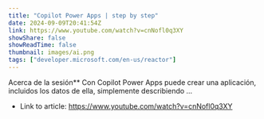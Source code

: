 ```yaml
---
title: "Copilot Power Apps | step by step"
date: 2024-09-09T20:41:54Z
link: https://www.youtube.com/watch?v=cnNofl0q3XY
showShare: false
showReadTime: false
thumbnail: images/ai.png
tags: ["developer.microsoft.com/en-us/reactor"]
---
```

Acerca de la sesión** Con Copilot Power Apps puede crear una aplicación, incluidos los datos de ella, simplemente describiendo ...

- Link to article: https://www.youtube.com/watch?v=cnNofl0q3XY